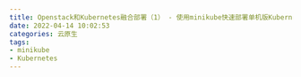 ```yaml
---
title: Openstack和Kubernetes融合部署（1） - 使用minikube快速部署单机版Kubernetes
date: 2022-04-14 10:02:53
categories: 云原生
tags:
- minikube
- Kubernetes
---
```


